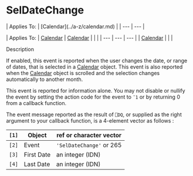 




<h1 class="heading"><span class="name">SelDateChange</span></h1>
| Applies To: | [Calendar](../a-z/calendar.md) |
| --- | ---  |

| Applies To: | [Calendar](../a-z/calendar.md) | [Calendar](../a-z/calendar.md) |  |  |
| --- | --- | ---  |
| [Calendar](../a-z/calendar.md) |  |  |


Description


If enabled, this event is reported when the user changes the date, or range of dates, that is selected in a [Calendar](../a-z/calendar.md) object. This event is also reported when the [Calendar](../a-z/calendar.md) object is scrolled and the selection changes automatically to another month.


This event is reported for information alone. You may not disable or nullify the event by setting the action code for the event to `¯1` or by returning 0 from a callback function.


The event message reported as the result of `⎕DQ`, or supplied as the right argument to your callback function, is a 4-element vector as follows :

| `[1]` | Object | ref or character vector |
| --- | --- | ---  |
| `[2]` | Event | `'SelDateChange'` or 265 |
| `[3]` | First Date | an integer (IDN) |
| `[4]` | Last Date | an integer (IDN) |



